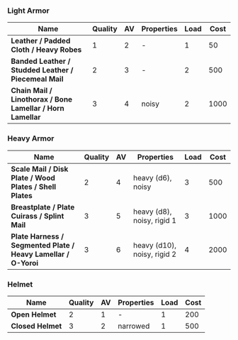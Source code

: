 
### Light Armor 
Name | Quality | AV | Properties | Load | Cost
--- | --- | --- | --- | --- | ---
**Leather / Padded Cloth / Heavy Robes**  | 1  | 2  | - | 1  | 50
**Banded Leather / Studded Leather / Piecemeal Mail**  | 2  | 3  | - | 2  | 500
**Chain Mail / Linothorax / Bone Lamellar / Horn Lamellar**  | 3  | 4  | noisy  | 2  | 1000


### Heavy Armor 
Name | Quality | AV | Properties | Load | Cost
--- | --- | --- | --- | --- | ---
**Scale Mail / Disk Plate / Wood Plates /  Shell Plates**  | 2  | 4  | heavy (d6), noisy  | 3  | 500
**Breastplate / Plate Cuirass / Splint Mail**  | 3  | 5  | heavy (d8), noisy, rigid 1  | 3  | 1000
**Plate Harness / Segmented Plate / Heavy Lamellar / O-Yoroi**  | 3  | 6  | heavy (d10), noisy, rigid 2  | 4  | 2000


### Helmet 
Name | Quality | AV | Properties | Load | Cost
--- | --- | --- | --- | --- | ---
**Open Helmet**  | 2  | 1  | - | 1  | 200
**Closed Helmet**  | 3  | 2  | narrowed  | 1  | 500

